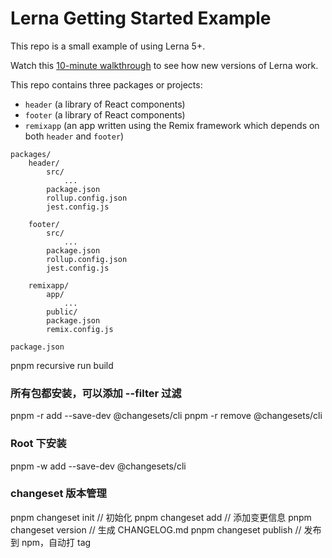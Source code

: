 # Lerna Getting Started Example

This repo is a small example of using Lerna 5+.

Watch this [10-minute walkthrough](https://youtu.be/1oxFYphTS4Y) to see how new versions of Lerna work.

This repo contains three packages or projects:

- `header` (a library of React components)
- `footer` (a library of React components)
- `remixapp` (an app written using the Remix framework which depends on both `header` and `footer`)

```
packages/
    header/
        src/
            ...
        package.json
        rollup.config.json
        jest.config.js

    footer/
        src/
            ...
        package.json
        rollup.config.json
        jest.config.js

    remixapp/
        app/
            ...
        public/
        package.json
        remix.config.js

package.json
```

pnpm recursive run build

### 所有包都安装，可以添加 --filter 过滤

pnpm -r add --save-dev @changesets/cli
pnpm -r remove @changesets/cli

### Root 下安装

pnpm -w add --save-dev @changesets/cli

### changeset 版本管理

pnpm changeset init // 初始化
pnpm changeset add // 添加变更信息
pnpm changeset version // 生成 CHANGELOG.md
pnpm changeset publish // 发布到 npm，自动打 tag

